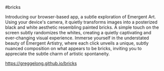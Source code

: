 #bricks

Introducing our browser-based app, a subtle exploration of Emergent Art. Using your device's camera, it quietly transforms images into a posterized black and white aesthetic resembling painted bricks. A simple touch on the screen subtly randomizes the whites, creating a quietly captivating and ever-changing visual experience. Immerse yourself in the understated beauty of Emergent Artistry, where each click unveils a unique, subtly nuanced composition on what appears to be bricks, inviting you to appreciate the subtle charm of artistic spontaneity.

https://greggelong.github.io/bricks